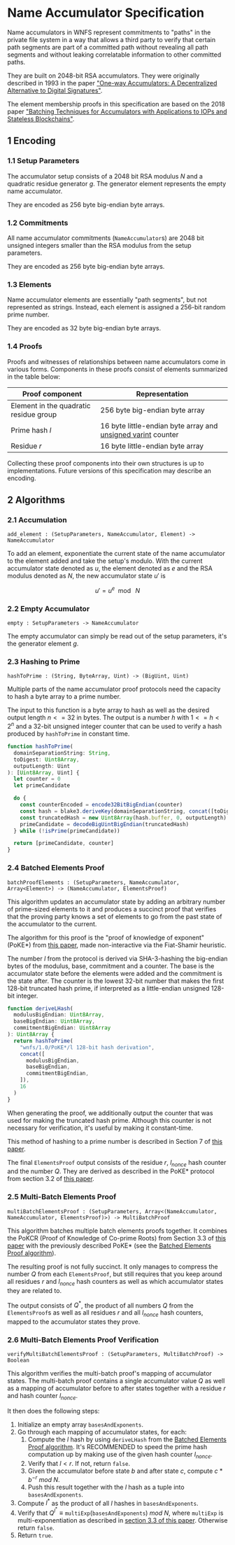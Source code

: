 # Name Accumulator Specification

Name accumulators in WNFS represent commitments to "paths" in the private file system in a way that allows a third party to verify that certain path segments are part of a committed path without revealing all path segments and without leaking correlatable information to other committed paths.

They are built on 2048-bit RSA accumulators. They were originally described in 1993 in the paper ["One-way Accumulators: A Decentralized Alternative to Digital Signatures"][RSA acc og paper].

The element membership proofs in this specification are based on the 2018 paper ["Batching Techniques for Accumulators with Applications to IOPs and Stateless Blockchains"][IOP Batching Boneh].

## 1 Encoding

### 1.1 Setup Parameters

The accumulator setup consists of a 2048 bit RSA modulus $N$ and a quadratic residue generator $g$. The generator element represents the empty name accumulator.

They are encoded as 256 byte big-endian byte arrays.

### 1.2 Commitments

All name accumulator commitments (`NameAccumulator`s) are 2048 bit unsigned integers smaller than the RSA modulus from the setup parameters.

They are encoded as 256 byte big-endian byte arrays.

### 1.3 Elements

Name accumulator elements are essentially "path segments", but not represented as strings. Instead, each element is assigned a 256-bit random prime number.

They are encoded as 32 byte big-endian byte arrays.

### 1.4 Proofs

Proofs and witnesses of relationships between name accumulators come in various forms. Components in these proofs consist of elements summarized in the table below:

| Proof component                        | Representation |
|----------------------------------------|----------------|
| Element in the quadratic residue group | 256 byte big-endian byte array |
| Prime hash $l$                         | 16 byte little-endian byte array and [unsigned varint] counter |
| Residue $r$                            | 16 byte little-endian byte array |

Collecting these proof components into their own structures is up to implementations. Future versions of this specification may describe an encoding.

## 2 Algorithms

### 2.1 Accumulation

`add_element : (SetupParameters, NameAccumulator, Element) -> NameAccumulator`

To add an element, exponentiate the current state of the name accumulator to the element added and take the setup's modulo. With the current accumulator state denoted as $u$, the element denoted as $e$ and the RSA modulus denoted as $N$, the new accumulator state $u'$ is

$$u' = u^e \mod\ N$$

### 2.2 Empty Accumulator

`empty : SetupParameters -> NameAccumulator`

The empty accumulator can simply be read out of the setup parameters, it's the generator element $g$.

### 2.3 Hashing to Prime

`hashToPrime : (String, ByteArray, Uint) -> (BigUint, Uint)`

Multiple parts of the name accumulator proof protocols need the capacity to hash a byte array to a prime number.

The input to this function is a byte array to hash as well as the desired output length $n <= 32$ in bytes.
The output is a number $h$ with $1 <= h < 2^n$ and a 32-bit unsigned integer counter that can be used to verify a hash produced by `hashToPrime` in constant time.

```ts
function hashToPrime(
  domainSeparationString: String,
  toDigest: Uint8Array,
  outputLength: Uint
): [Uint8Array, Uint] {
  let counter = 0
  let primeCandidate

  do {
    const counterEncoded = encode32BitBigEndian(counter)
    const hash = blake3.deriveKey(domainSeparationString, concat([toDigest, counterEncoded]))
    const truncatedHash = new Uint8Array(hash.buffer, 0, outputLength)
    primeCandidate = decodeBigUintBigEndian(truncatedHash)
  } while (!isPrime(primeCandidate))

  return [primeCandidate, counter]
}
```

### 2.4 Batched Elements Proof

`batchProofElements : (SetupParameters, NameAccumulator, Array<Element>) -> (NameAccumulator, ElementsProof)`

This algorithm updates an accumulator state by adding an arbitrary number of prime-sized elements to it and produces a succinct proof that verifies that the proving party knows a set of elements to go from the past state of the accumulator to the current.

The algorithm for this proof is the "proof of knowledge of exponent" (PoKE*) from [this paper][IOP Batching Boneh], made non-interactive via the Fiat-Shamir heuristic.

The number $l$ from the protocol is derived via SHA-3-hashing the big-endian bytes of the modulus, base, commitment and a counter. The base is the accumulator state before the elements were added and the commitment is the state after.
The counter is the lowest 32-bit number that makes the first 128-bit truncated hash prime, if interpreted as a little-endian unsigned 128-bit integer.

```ts
function deriveLHash(
  modulusBigEndian: Uint8Array,
  baseBigEndian: Uint8Array,
  commitmentBigEndian: Uint8Array
): Uint8Array {
  return hashToPrime(
    "wnfs/1.0/PoKE*/l 128-bit hash derivation",
    concat([
      modulusBigEndian,
      baseBigEndian,
      commitmentBigEndian,
    ]),
    16
  )
}
```

When generating the proof, we additionally output the counter that was used for making the truncated hash prime. Although this counter is not necessary for verification, it's useful by making it constant-time.

This method of hashing to a prime number is described in Section 7 of [this paper][IOP Batching Boneh].

The final `ElementsProof` output consists of the residue $r$, $l_{nonce}$ hash counter and the number $Q$. They are derived as described in the PoKE* protocol from section 3.2 of [this paper][IOP Batching Boneh].

### 2.5 Multi-Batch Elements Proof

`multiBatchElementsProof : (SetupParameters, Array<(NameAccumulator, NameAccumulator, ElementsProof)>) -> MultiBatchProof`

This algorithm batches multiple batch elements proofs together. It combines the PoKCR (Proof of Knowledge of Co-prime Roots) from Section 3.3 of [this paper][IOP Batching Boneh] with the previously described PoKE* (see the [Batched Elements Proof algorithm]).

The resulting proof is not fully succinct. It only manages to compress the number $Q$ from each `ElementsProof`, but still requires that you keep around all residues $r$ and $l_{nonce}$ hash counters as well as which accumulator states they are related to.

The output consists of $Q^*$, the product of all numbers $Q$ from the `ElementsProof`s as well as all residues $r$ and all $l_{nonce}$ hash counters, mapped to the accumulator states they prove.

### 2.6 Multi-Batch Elements Proof Verification

`verifyMultiBatchElementsProof : (SetupParameters, MultiBatchProof) -> Boolean`

This algorithm verifies the multi-batch proof's mapping of accumulator states. The multi-batch proof contains a single accumulator value $Q$ as well as a mapping of accumulator before to after states together with a residue $r$ and hash counter $l_{nonce}$.

It then does the following steps:
1. Initialize an empty array `basesAndExponents`.
2. Go through each mapping of accumulator states, for each:
   1. Compute the $l$ hash by using `deriveLHash` from the [Batched Elements Proof algorithm]. It's RECOMMENDED to speed the prime hash computation up by making use of the given hash counter $l_{nonce}$.
   2. Verify that $l < r$. If not, return `false`.
   3. Given the accumulator before state $b$ and after state $c$, compute $c * b^{-r}\ mod\ N$.
   4. Push this result together with the $l$ hash as a tuple into `basesAndExponents`.
3. Compute $l^*$ as the product of all $l$ hashes in `basesAndExponents`.
4. Verify that $Q^{l^*} \equiv \mathtt{multiExp}(\mathtt{basesAndExponents})\ mod\ N$, where `multiExp` is multi-exponentiation as described in [section 3.3 of this paper][IOP Batching Boneh]. Otherwise return `false`.
5. Return `true`.

[RSA acc og paper]: https://link.springer.com/content/pdf/10.1007/3-540-48285-7_24.pdf
[IOP Batching Boneh]: https://eprint.iacr.org/2018/1188.pdf
[unsigned varint]: https://github.com/multiformats/unsigned-varint

[Batched Elements Proof algorithm]: #24-Batched-Elements-Proof
